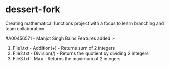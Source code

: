 # dessert-fork
Creating mathematical functions project with a focus to learn branching and team collaboration.

#A00456571 - Manjot Singh Bains
Features added :-
1. File1.txt - Addition(+) - Returns sum of 2 integers
2. File2.txt - Division(/) - Returns the quotient by dividing 2 integers
3. File3.txt - Max - Returns the maximum of 2 integers
